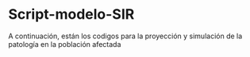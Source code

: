 # Script-modelo-SIR

A continuación, están los codigos para la proyección y simulación de la patología en la población afectada

